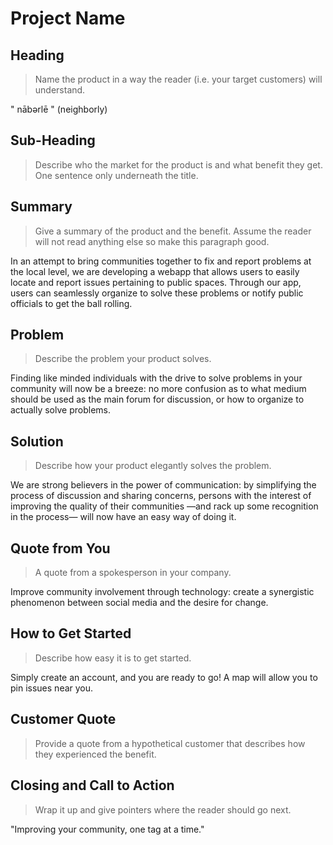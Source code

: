 # Project Name #

<!--
> This material was originally posted [here](http://www.quora.com/What-is-Amazons-approach-to-product-development-and-product-management). It is reproduced here for posterities sake.

There is an approach called "working backwards" that is widely used at Amazon. They work backwards from the customer, rather than starting with an idea for a product and trying to bolt customers onto it. While working backwards can be applied to any specific product decision, using this approach is especially important when developing new products or features.

For new initiatives a product manager typically starts by writing an internal press release announcing the finished product. The target audience for the press release is the new/updated product's customers, which can be retail customers or internal users of a tool or technology. Internal press releases are centered around the customer problem, how current solutions (internal or external) fail, and how the new product will blow away existing solutions.

If the benefits listed don't sound very interesting or exciting to customers, then perhaps they're not (and shouldn't be built). Instead, the product manager should keep iterating on the press release until they've come up with benefits that actually sound like benefits. Iterating on a press release is a lot less expensive than iterating on the product itself (and quicker!).

If the press release is more than a page and a half, it is probably too long. Keep it simple. 3-4 sentences for most paragraphs. Cut out the fat. Don't make it into a spec. You can accompany the press release with a FAQ that answers all of the other business or execution questions so the press release can stay focused on what the customer gets. My rule of thumb is that if the press release is hard to write, then the product is probably going to suck. Keep working at it until the outline for each paragraph flows.

Oh, and I also like to write press-releases in what I call "Oprah-speak" for mainstream consumer products. Imagine you're sitting on Oprah's couch and have just explained the product to her, and then you listen as she explains it to her audience. That's "Oprah-speak", not "Geek-speak".

Once the project moves into development, the press release can be used as a touchstone; a guiding light. The product team can ask themselves, "Are we building what is in the press release?" If they find they're spending time building things that aren't in the press release (overbuilding), they need to ask themselves why. This keeps product development focused on achieving the customer benefits and not building extraneous stuff that takes longer to build, takes resources to maintain, and doesn't provide real customer benefit (at least not enough to warrant inclusion in the press release).
 -->

## Heading ##
  > Name the product in a way the reader (i.e. your target customers) will understand.

  " nābərlē " (neighborly)

## Sub-Heading ##
  > Describe who the market for the product is and what benefit they get. One sentence only underneath the title. 

## Summary ##
  > Give a summary of the product and the benefit. Assume the reader will not read anything else so make this paragraph good.

In an attempt to bring communities together to fix and report problems at the local level, we are developing a webapp that allows users to easily locate and report issues pertaining to public spaces. Through our app, users can seamlessly organize to solve these problems or notify public officials to get the ball rolling.

## Problem ##
  > Describe the problem your product solves.

Finding like minded individuals with the drive to solve problems in your community will now be a breeze: no more confusion as to what medium should be used as the main forum for discussion, or how to organize to actually solve problems.

## Solution ##
  > Describe how your product elegantly solves the problem.

We are strong believers in the power of communication: by simplifying the process of discussion and sharing concerns, persons with the interest of improving the quality of their communities —and rack up some recognition in the process— will now have an easy way of doing it.

## Quote from You ##
  > A quote from a spokesperson in your company.

Improve community involvement through technology: create a synergistic phenomenon between social media and the desire for change.

## How to Get Started ##
  > Describe how easy it is to get started.

Simply create an account, and you are ready to go!
A map will allow you to pin issues near you.

## Customer Quote ##
  > Provide a quote from a hypothetical customer that describes how they experienced the benefit.



## Closing and Call to Action ##
  > Wrap it up and give pointers where the reader should go next.

 "Improving your community, one tag at a time."
